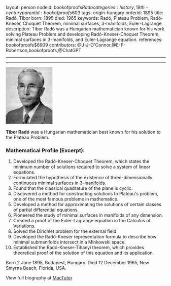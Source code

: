 layout: person
nodeid: bookofproofs$Rado
categories: history,19th-century
parentid: bookofproofs$603
tags: origin-hungary
orderid: 1895
title: Radó, Tibor
born: 1895
died: 1965
keywords: Radó, Plateau Problem, Radó-Kneser, Choquet Theorem, minimal surfaces, 3-manifolds, Euler-Lagrange
description: Tibor Radó was a Hungarian mathematician known for his work solving Plateau Problem and developing Radó-Kneser-Choquet Theorem, minimal surfaces in 3-manifolds, and Euler-Lagrange equation.
references: bookofproofs$6909
contributors: @J-J-O'Connor,@E-F-Robertson,bookofproofs,@ChatGPT

---



---

![Rado.jpg](https://github.com/bookofproofs/bookofproofs.github.io/blob/main/_sources/_assets/images/portraits/Rado.jpg?raw=true)

**Tibor Radó** was a Hungarian mathematician best known for his solution to the Plateau Problem.

### Mathematical Profile (Excerpt):
1. Developed the Radó-Kneser-Choquet Theorem, which states the minimum number of solutions required to solve a system of linear equations.
2. Formulated the hypothesis of the existence of three-dimensionally continuous minimal surfaces in 3-manifolds.
3. Found that the classical quadrature of the plane is cyclic.
4. Discovered a method for constructing solutions to Plateau's problem, one of the most famous problems in mathematics.
5. Developed a method for approximating the solutions of certain classes of partial differential equations.
6. Pioneered the study of minimal surfaces in manifolds of any dimension.
7. Created a proof of the Euler-Lagrange equation in the Calculus of Variations.
8. Solved the Dirichlet problem for the external field.
9. Developed the Radó-Kneser representation formula to describe how minimal submanifolds intersect in a Minkowski space.
10. Established the Radó-Kneser-Tihanyi theorem, which provides theoretical proof of the solution of this equation and its application.

Born 2 June 1895, Budapest, Hungary. Died 12 December 1965, New Smyrna Beach, Florida, USA.

View full biography at [MacTutor](https://mathshistory.st-andrews.ac.uk/Biographies/Rado/)
